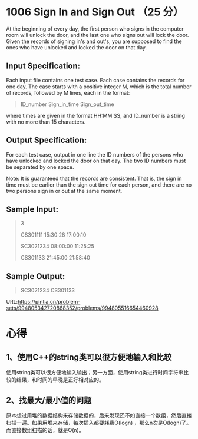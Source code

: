 # 1006 Sign In and Sign Out （25 分）
At the beginning of every day, the first person who signs in the computer room will unlock the door, and the last one who signs out will lock the door. Given the records of signing in's and out's, you are supposed to find the ones who have unlocked and locked the door on that day.

## Input Specification:
Each input file contains one test case. Each case contains the records for one day. The case starts with a positive integer M, which is the total number of records, followed by M lines, each in the format:

>ID_number Sign_in_time Sign_out_time

where times are given in the format HH:MM:SS, and ID_number is a string with no more than 15 characters.

## Output Specification:
For each test case, output in one line the ID numbers of the persons who have unlocked and locked the door on that day. The two ID numbers must be separated by one space.

Note: It is guaranteed that the records are consistent. That is, the sign in time must be earlier than the sign out time for each person, and there are no two persons sign in or out at the same moment.

## Sample Input:
>3
>
>CS301111 15:30:28 17:00:10
>
>SC3021234 08:00:00 11:25:25
>
>CS301133 21:45:00 21:58:40
## Sample Output:
>SC3021234 CS301133

URL:https://pintia.cn/problem-sets/994805342720868352/problems/994805516654460928

# 心得
## 1、使用C++的string类可以很方便地输入和比较
使用string类可以很方便地输入输出；另一方面，使用string类进行时间字符串比较的结果，和时间的早晚是正好相对应的。
## 2、找最大/最小值的问题
原本想过用堆的数据结构来存储数据的，后来发现还不如直接一个数组，然后直接扫描一遍。如果用堆来存储，每次插入都要耗费O(logn)
，那么n次是O(logn)了。而直接数组扫描的话，就是O(n)。